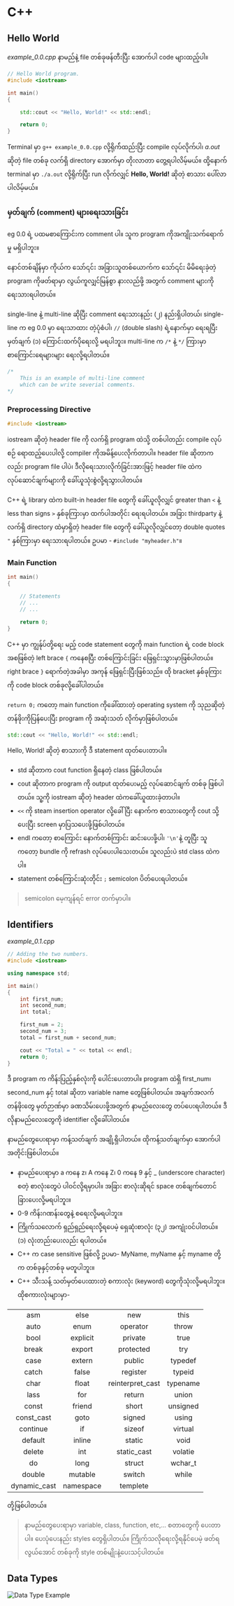 # C++
## Hello World
_example_0.0.cpp_ နာမည်နဲ့ file တစ်ခုဖန်တီးပြီး အောက်ပါ code များထည့်ပါ။
```cpp
// Hello World program.
#include <iostream>

int main()
{

    std::cout << "Hello, World!" << std::endl;

    return 0;
}
```
Terminal မှာ `g++ example_0.0.cpp` လို့ရိုက််ထည်းပြီး compile လုပ်လိုက်ပါ၊ _a.out_ ဆိုတဲ့ file တစ်ခု လက်ရှိ directory အောက်မှာ တိုးလာတာ တွေ့ရပါလိမ့်မယ်။ ထို့နောက် terminal မှာ `./a.out` လို့ရိုက်ပြီး run လိုက်လျှင် __Hello, World!__ ဆိုတဲ့ စာသား ပေါ်လာပါလိမ့်မယ်။

### မှတ်ချက် (comment) များရေးသားခြင်း
eg 0.0 ရဲ့ ပထမစာကြောင်းက comment ပါ။ သူက program ကိုအကျိုးသက်ရောက်မှု မရှိပါဘူး။ 

နောင်တစ်ချိန်မှာ ကိုယ်က သော်၎င်း အခြားသူတစ်ယောက်က သော်၎င်း မိမိရေးခဲ့တဲ့ program ကိုဖတ်ရာမှာ လွယ်ကူလျှင်မြန်စွာ နားလည်ဖို့ အတွက် comment များကို ရေးသားရပါတယ်။

single-line နဲ့ multi-line ဆိုပြီး comment ရေးသားနည်း (၂) နည်းရှိပါတယ်၊ single-line က eg 0.0 မှာ ရေးသာထား တဲ့ပုံစံပါ၊ `//` (double slash) ရဲ့နောက်မှာ ရေးရပြီး မှတ်ချက် (၁) ကြောင်းထက်ပိုရေးလို့ မရပါဘူး။ multi-line က `/*` နဲ့ `*/` ကြားမှာ စာကြောင်းရေများများ ရေးလို့ရပါတယ်။ 

```cpp
/*
    This is an example of multi-line comment 
    which can be write severial comments.
*/
```

### Preprocessing Directive
```cpp 
#include <iostream>
```
iostream ဆိုတဲ့ header file ကို လက်ရှိ program ထဲသို့ တစ်ပါတည်း compile လုပ်စဉ် ရောထည့်ပေးပါလို့ compiler ကိုအမိန့်ပေးလိုက်တာပါ။ header file ဆိုတာကလည်း program file ပါပဲ၊ ဒီလိုရေးသားလိုက်ခြင်းအားဖြင့် header file ထဲက လုပ်ဆောင်ချက်များကို ခေါ်ယူသုံးစွဲလို့ရသွားပါတယ်။ 

C++ ရဲ့ library ထဲက built-in header file တွေကို ခေါ်ယူလိုလျှင် greater than `<` နဲ့ less than signs `>` နှစ်ခုကြားမှာ ထက်ပါအတိုင်း ရေးရပါတယ်။ အခြား thirdparty နဲ့ လက်ရှိ directory ထဲမှာရှိတဲ့ header file တွေကို ခေါ်ယူလိုလျှင်တော့ double quotes `"` နှစ်ကြားမှာ ရေးသားရပါတယ်။ ဥပမာ - `#include "myheader.h"`။

### Main Function

```cpp
int main()
{

    // Statements
    // ...
    // ...

    return 0;
}
```
C++ မှာ ကျွန်ုပ်တို့ရေး မည့် code statement တွေကို main function ရဲ့ code block အစဖြစ်တဲ့ left brace `{` ကနေစပြီး တစ်ကြောင်းခြင်း ဖြေရှင်းသွားမှာဖြစ်ပါတယ်။ right brace `}` ရောက်တဲ့အခါမှာ အကုန် ဖြေရှင်းပြီးဖြစ်သည်။ ထို bracket နှစ်ခုကြားကို code block တစ်ခုလို့ခေါ်ပါတယ်။

`return 0;` ကတော့ main function ကိုခေါ်ထားတဲ့ operating system ကို သုညဆိုတဲ့ တန်ဖိုးကိုပြန်ပေးပြီး program ကို အဆုံးသတ် လိုက်မှာဖြစ်ပါတယ်။

```cpp
std::cout << "Hello, World!" << std::endl;
```
Hello, World! ဆိုတဲ့ စာသားကို ဒီ statement ထုတ်ပေးတာပါ။ 
- std ဆိုတာက cout function ရှိနေတဲ့ class ဖြစ်ပါတယ်။ 
- cout ဆိုတာက program ကို output ထုတ်ပေးမည့် လုပ်ဆောင်ချက် တစ်ခု ဖြစ်ပါတယ်။ သူ့ကို iostream ဆိုတဲ့ header ထဲကခေါ်ယူထားခဲ့တာပါ။ 
- `<<` ကို steam insertion operator လို့ခေါ်ပြီး နောက်က စာသားတွေကို cout သို့ပေးပြီး screen မှာပြသပေးဖို့ဖြစ်ပါတယ်။ 
- endl ကတော့ စာကြောင်း နောက်တစ်ကြာင်း ဆင်းပေးဖို့ပါ၊ `'\n'`နဲ့ တူပြီး သူကတော့ bundle ကို refrash လုပ်ပေးပါသေးတယ်။ သူလည်းပဲ std class ထဲကပါ။
- statement တစ်ကြောင်းဆုံးတိုင်း `;` semicolon ပိတ်ပေးရပါတယ်။ 

> semicolon မေ့ကျန်ရင် error တက်မှာပါ။

## Identifiers
_example_0.1.cpp_
```cpp
// Adding the two numbers.
#include <iostream>

using namespace std;

int main()
{
    int first_num;
    int second_num;
    int total;

    first_num = 2;
    second_num = 3;
    total = first_num + second_num;

    cout << "Total = " << total << endl;
    return 0;
}
```
ဒီ program က ကိန်းပြည့်နှစ်လုံးကို ပေါင်းပေးတာပါ။ program ထဲရှိ first_num၊ second_num နှင့် total ဆိုတာ variable name တွေဖြစ်ပါတယ်။ အချက်အလက် တန်ဖိုးတွေ မှတ်ဉာဏ်မှာ ခဏသိမ်းပေးဖို့အတွက် နာမည်လေးတွေ တပ်ပေးရပါတယ်။ ဒီလိုနာမည်လေးတွေကို identifier လို့ခေါ်ပါတယ်။

နာမည်တွေပေးရာမှာ ကန့်သတ်ချက် အချို့ရှိပါတယ်။ ထိုကန့်သတ်ချက်မှာ အောက်ပါအတိုင်းဖြစ်ပါတယ်။

- နာမည်ပေးရာမှာ a ကနေ z၊ A ကနေ Z၊ 0 ကနေ 9 နှင့် _ (underscore character) စတဲ့ စာလုံးတွေပဲ ပါဝင်လို့ရမှာပါ။ အခြား စာလုံးဆိုရင် space တစ်ချက်တောင် ခြားပေးလို့မရပါဘူး။
- 0-9 ကိန်းဂဏန်းတွေနဲ့ စရေးလို့မရပါဘူး။
- ကြိုက်သလောက် ရှည်ရှည်ရေးလို့ရပေမဲ့ ရှေဆုံးစာလုံး (၃၂) အကျုံးဝင်ပါတယ်။ (၁) လုံးတည်းပေးလည်း ရပါတယ်။
- C++ က case sensitive ဖြစ်လို့ ဥပမာ- MyName, myName နှင့် myname တို့က တစ်ခုနှင့်တစ်ခု မတူပါဘူး။
- C++ သီးသန့် သတ်မှတ်ပေးထားတဲ့ စကားလုံး (keyword) တွေကိုသုံးလို့မရပါဘူး။ ထိုစကားလုံးများမှာ-


|   |   |   |   |
| :---: | :---: | :---: | :---: |
| asm | else | new | this |
| auto | enum | operator | throw |
| bool | explicit | private | true |
| break | export | protected | try |
| case | extern | public | typedef |
| catch | false | register | typeid |
| char | float | reinterpret_cast | typename |
| lass | for | return | union |
| const | friend | short | unsigned |
| const_cast | goto | signed | using |
| continue | if | sizeof | virtual |
| default | inline | static | void |
| delete | int | static_cast | volatie |
| do | long | struct | wchar_t |
| double | mutable | switch | while |
| dynamic_cast | namespace | templete |


တို့ဖြစ်ပါတယ်။

> နာမည်တွေပေးရာမှာ variable, class, function, etc,... စတာတွေကို ပေးတာပါ။ ပေးပုံပေးနည်း styles တွေရှိပါတယ်။ ကြိုက်သလိုရေးလို့ရနိုင်ပေမဲ့ ဖတ်ရလွယ်အောင် တစ်ခုကို style တစ်မျိုးနဲ့ပေးသင့်ပါတယ်။ 

## Data Types
![Data Type Example](drawing.svg)